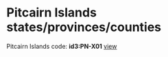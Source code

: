 # Pitcairn Islands states/provinces/counties
Pitcairn Islands     code: **id3:PN-X01**     [view](../export/geojson/medium/id3/pn/x01.geojson)     

